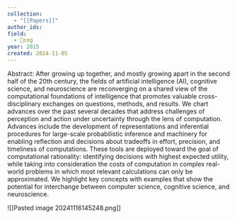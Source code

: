 ```yaml
---
collection:
  - "[[Papers]]"
author_ids:
field:
  - 👾cog
year: 2015
created: 2024-11-05
---
```


Abstract: After growing up together, and mostly growing apart in the second half of the 20th century, the fields of artificial intelligence (AI), cognitive science, and neuroscience are reconverging on a shared view of the computational foundations of intelligence that promotes valuable cross-disciplinary exchanges on questions, methods, and results. We chart advances over the past several decades that address challenges of perception and action under uncertainty through the lens of computation. Advances include the development of representations and inferential procedures for large-scale probabilistic inference and machinery for enabling reflection and decisions about tradeoffs in effort, precision, and timeliness of computations. These tools are deployed toward the goal of computational rationality: identifying decisions with highest expected utility, while taking into consideration the costs of computation in complex real-world problems in which most relevant calculations can only be approximated. We highlight key concepts with examples that show the potential for interchange between computer science, cognitive science, and neuroscience.

![[Pasted image 20241116145248.png]]